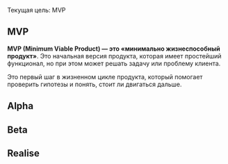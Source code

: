 Текущая цель: MVP
## MVP
**MVP (Minimum Viable Product) — это «минимально жизнеспособный продукт»**. Это начальная версия продукта, которая имеет простейший функционал, но при этом может решать задачу или проблему клиента.

Это первый шаг в жизненном цикле продукта, который помогает проверить гипотезы и понять, стоит ли двигаться дальше.
## Alpha

## Beta

## Realise
